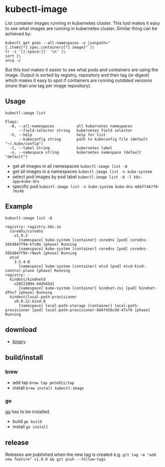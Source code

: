 # kubectl-image
List container images running in kubernetes cluster. This tool makes it easy to see what images are running in
kubernetes cluster. Similar thing can be achieved by:

```
kubectl get pods --all-namespaces -o jsonpath="{.items[*].spec.containers[*].image}" |\
tr -s '[[:space:]]' '\n' |\
sort |\
uniq -c
```

But this tool makes it easier to see what pods and containers are using the image. Output is sorted by registry,
repository and then tag (or digest) which makes it easy to spot if containers are running outdated versions (more than
one tag per image repository).

## Usage

```
kubectl-image list

Flags:
  -A, --all-namespaces          all kubernetes namespaces
      --field-selector string   kubernetes field selector
  -h, --help                    help for list
      --kubeconfig string       path to kubeconfig file (default "~/.kube/config")
  -l, --label string            kubernetes label
  -n, --namespace string        kubernetes namespace (default "default")
```

- get all images in all namespaces `kubectl-image list -A`
- get all images in a namespaces `kubectl-image list -n kube-system`
- select pod images by pod label `kubectl-image list -A -l k8s-app=kube-dns`
- specific pod `kubectl-image list -n kube-system kube-dns-66bff467f8-7mz46`

## Example

```
kubectl-image list -A

registry: registry.k8s.io
  coredns/coredns
    v1.9.3
      [namespace] kube-system [container] coredns [pod] coredns-565d847f94-kfs8m [phase] Running
      [namespace] kube-system [container] coredns [pod] coredns-565d847f94-r9wvh [phase] Running
  etcd
    3.5.4-0
      [namespace] kube-system [container] etcd [pod] etcd-kind-control-plane [phase] Running
registry: -
  kindest/kindnetd
    v20221004-44d545d1
      [namespace] kube-system [container] kindnet-cni [pod] kindnet-dfhv7 [phase] Running
  kindest/local-path-provisioner
    v0.0.22-kind.0
      [namespace] local-path-storage [container] local-path-provisioner [pod] local-path-provisioner-684f458cdd-47sfb [phase] Running
```

## download

- [binary](https://github.com/pete911/kubectl-image/releases)

## build/install

### brew

- add tap `brew tap pete911/tap`
- install `brew install kubectl-image`

### go

[go](https://golang.org/dl/) has to be installed.
- build `go build`
- install `go install`

## release

Releases are published when the new tag is created e.g.
`git tag -m "add new feature" v1.0.0 && git push --follow-tags`
